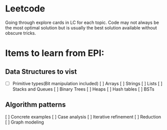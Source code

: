 # Leetcode
Going through explore cards in LC for each topic. Code may not always be the most optimal solution but is usually the best solution available without obscure tricks.

# Items to learn from EPI:

## Data Structures to vist

- [ ] Primitive types(Bit manipulation included)
[ ] Arrays
[ ] Strings
[ ] Lists
[ ] Stacks and Queues
[ ] Binary Trees
[ ] Heaps
[ ] Hash tables
[ ] BSTs

## Algorithm patterns

[ ] Concrete examples
[ ] Case analysis
[ ] Iterative refinement
[ ] Reduction
[ ] Graph modeling